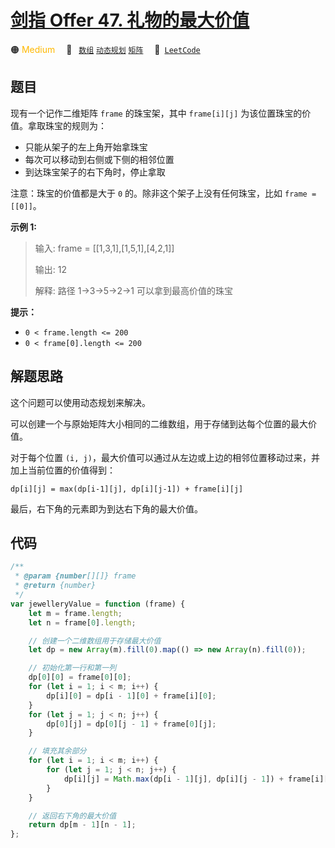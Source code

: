# [剑指 Offer 47. 礼物的最大价值](https://leetcode.cn/problems/li-wu-de-zui-da-jie-zhi-lcof)

🟠 <font color=#ffb800>Medium</font>&emsp; 🔖&ensp; [`数组`](/tag/array.md) [`动态规划`](/tag/dynamic-programming.md) [`矩阵`](/tag/matrix.md)&emsp; 🔗&ensp;[`LeetCode`](https://leetcode.cn/problems/li-wu-de-zui-da-jie-zhi-lcof)

## 题目

现有一个记作二维矩阵 `frame` 的珠宝架，其中 `frame[i][j]` 为该位置珠宝的价值。拿取珠宝的规则为：

- 只能从架子的左上角开始拿珠宝
- 每次可以移动到右侧或下侧的相邻位置
- 到达珠宝架子的右下角时，停止拿取

注意：珠宝的价值都是大于 `0` 的。除非这个架子上没有任何珠宝，比如 `frame = [[0]]`。

**示例 1:**

> 输入: frame = [[1,3,1],[1,5,1],[4,2,1]]
>
> 输出: 12
>
> 解释: 路径 1→3→5→2→1 可以拿到最高价值的珠宝

**提示：**

- `0 < frame.length <= 200`
- `0 < frame[0].length <= 200`

## 解题思路

这个问题可以使用动态规划来解决。

可以创建一个与原始矩阵大小相同的二维数组，用于存储到达每个位置的最大价值。

对于每个位置 `(i, j)`，最大价值可以通过从左边或上边的相邻位置移动过来，并加上当前位置的价值得到：

`dp[i][j] = max(dp[i-1][j], dp[i][j-1]) + frame[i][j]`

最后，右下角的元素即为到达右下角的最大价值。

## 代码

```javascript
/**
 * @param {number[][]} frame
 * @return {number}
 */
var jewelleryValue = function (frame) {
	let m = frame.length;
	let n = frame[0].length;

	// 创建一个二维数组用于存储最大价值
	let dp = new Array(m).fill(0).map(() => new Array(n).fill(0));

	// 初始化第一行和第一列
	dp[0][0] = frame[0][0];
	for (let i = 1; i < m; i++) {
		dp[i][0] = dp[i - 1][0] + frame[i][0];
	}
	for (let j = 1; j < n; j++) {
		dp[0][j] = dp[0][j - 1] + frame[0][j];
	}

	// 填充其余部分
	for (let i = 1; i < m; i++) {
		for (let j = 1; j < n; j++) {
			dp[i][j] = Math.max(dp[i - 1][j], dp[i][j - 1]) + frame[i][j];
		}
	}

	// 返回右下角的最大价值
	return dp[m - 1][n - 1];
};
```
